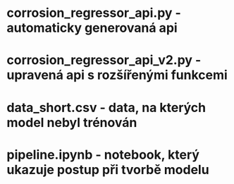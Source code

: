 # corrosion_regressor_api.py - automaticky generovaná api 
# corrosion_regressor_api_v2.py - upravená api s rozšířenými funkcemi
# data_short.csv - data, na kterých model nebyl trénován
# pipeline.ipynb - notebook, který ukazuje postup při tvorbě modelu 
